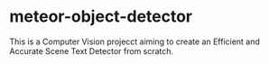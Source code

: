 # meteor-object-detector

This is a Computer Vision projecct aiming to create an Efficient and Accurate Scene Text Detector from scratch.




